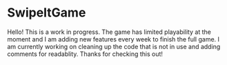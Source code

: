 # SwipeItGame

Hello! This is a work in progress. The game has limited playability at the moment and I am adding new features every week to finish the full game. 
I am currently working on cleaning up the code that is not in use and adding comments for readablity. 
Thanks for checking this out!
